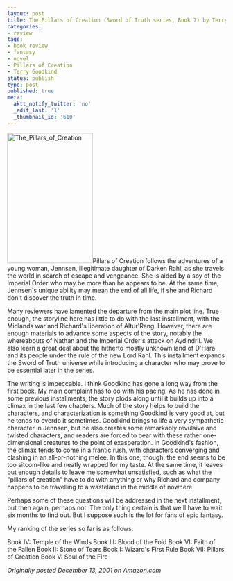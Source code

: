 ```yaml
---
layout: post
title: The Pillars of Creation (Sword of Truth series, Book 7) by Terry Goodkind
categories:
- review
tags:
- book review
- fantasy
- novel
- Pillars of Creation
- Terry Goodkind
status: publish
type: post
published: true
meta:
  aktt_notify_twitter: 'no'
  _edit_last: '1'
  _thumbnail_id: '610'
---
```

<img title="The_Pillars_of_Creation" src="http://www.yentran.org/blog/wp-content/uploads/2011/09/The_Pillars_of_Creation-197x300.jpg" width="197" height="300" />Pillars of Creation follows the adventures of a young woman, Jennsen, illegitimate daughter of Darken Rahl, as she travels the world in search of escape and vengeance. She is aided by a spy of the Imperial Order who may be more than he appears to be. At the same time, Jennsen's unique ability may mean the end of all life, if she and Richard don't discover the truth in time.

Many reviewers have lamented the departure from the main plot line. True enough, the storyline here has little to do with the last installment, with the Midlands war and Richard's liberation of Altur'Rang. However, there are enough materials to advance some aspects of the story, notably the whereabouts of Nathan and the Imperial Order's attack on Aydindril. We also learn a great deal about the hitherto mostly unknown land of D'Hara and its people under the rule of the new Lord Rahl. This installment expands the Sword of Truth universe while introducing a character who may prove to be essential later in the series.

The writing is impeccable. I think Goodkind has gone a long way from the first book. My main complaint has to do with his pacing. As he has done in some previous installments, the story plods along until it builds up into a climax in the last few chapters. Much of the story helps to build the characters, and characterization is something Goodkind is very good at, but he tends to overdo it sometimes. Goodkind brings to life a very sympathetic character in Jennsen, but he also creates some remarkably revulsive and twisted characters, and readers are forced to bear with these rather one-dimensional creatures to the point of exasperation. In Goodkind's fashion, the climax tends to come in a frantic rush, with characters converging and clashing in an all-or-nothing melee. In this one, though, the end seems to be too sitcom-like and neatly wrapped for my taste. At the same time, it leaves out enough details to leave me somewhat unsatisfied, such as what the "pillars of creation" have to do with anything or why Richard and company happens to be travelling to a wasteland in the middle of nowhere.

Perhaps some of these questions will be addressed in the next installment, but then again, perhaps not. The only thing certain is that we'll have to wait six months to find out. But I suppose such is the lot for fans of epic fantasy.

My ranking of the series so far is as follows:

Book IV: Temple of the Winds
Book III: Blood of the Fold
Book VI: Faith of the Fallen
Book II: Stone of Tears
Book I: Wizard's First Rule
Book VII: Pillars of Creation
Book V: Soul of the Fire

*Originally posted December 13, 2001 on Amazon.com*
